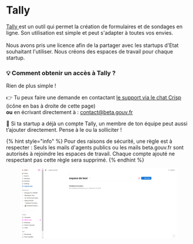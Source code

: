 # Tally

​[Tally ](https://tally.so/)est un outil qui permet la création de formulaires et de sondages en ligne. Son utilisation est simple et peut s'adapter à toutes vos envies. \
\
Nous avons pris une licence afin de la partager avec les startups d'Etat souhaitant l'utiliser. Nous créons des espaces de travail pour chaque startup.

### 💡 Comment obtenir un accès à Tally ?

Rien de plus simple !

👉 Tu peux faire une demande en contactant [le support via le chat Crisp](https://go.crisp.chat/chat/embed/?website_id=1020533a-61b1-45cd-90ab-8d6f99fb006a) (icône en bas à droite de cette page)\
**ou** en écrivant directement à : [contact@beta.gouv.fr](mailto:contact@beta.gouv.fr)

💬 Si ta startup a déjà un compte Tally, un membre de ton équipe peut aussi t’ajouter directement. Pense à le ou la solliciter !

{% hint style="info" %}
Pour des raisons de sécurité, une règle est à respecter : Seuls les mails d'agents publics ou les mails beta.gouv.fr sont autorisés à rejoindre les espaces de travail. Chaque compte ajouté ne respectant pas cette règle sera supprimé.
{% endhint %}

<figure><img src="../../.gitbook/assets/imagetally.png" alt=""><figcaption></figcaption></figure>
